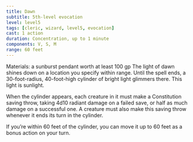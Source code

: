 ```yaml
---
title: Dawn
subtitle: 5th-level evocation
level: level5
tags: [cleric, wizard, level5, evocation]
cast: 1 action
duration: Concentration, up to 1 minute
components: V, S, M
range: 60 feet
---
```

Materials: a sunburst pendant worth at least 100 gp
The light of dawn shines down on a location you specify within range. Until the spell ends, a 30-foot-radius, 40-foot-high cylinder of bright light glimmers there. This light is sunlight.

When the cylinder appears, each creature in it must make a Constitution saving throw, taking 4d10 radiant damage on a failed save, or half as much damage on a successful one. A creature must also make this saving throw whenever it ends its turn in the cylinder.

If you’re within 60 feet of the cylinder, you can move it up to 60 feet as a bonus action on your turn.